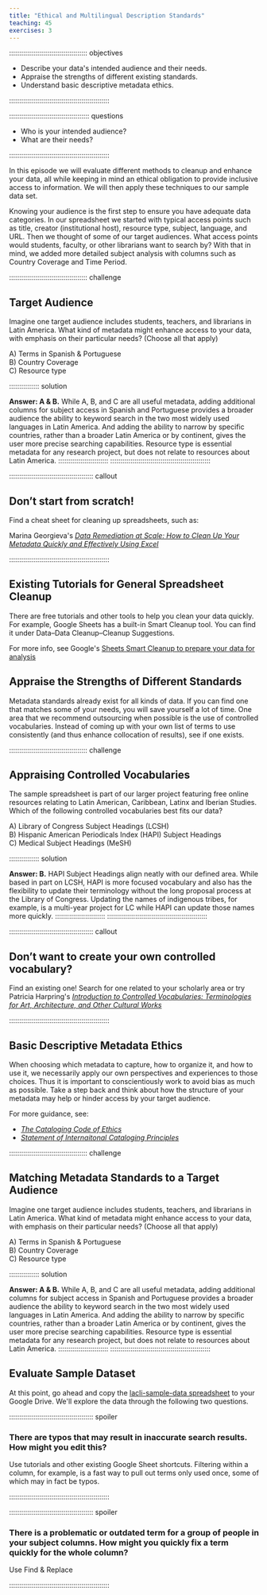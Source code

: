 ```yaml
---
title: "Ethical and Multilingual Description Standards"
teaching: 45
exercises: 3
---
```


::::::::::::::::::::::::::::::::::::::: objectives

- Describe your data's intended audience and their needs. 
- Appraise the strengths of different existing standards.
- Understand basic descriptive metadata ethics.

::::::::::::::::::::::::::::::::::::::::::::::::::

:::::::::::::::::::::::::::::::::::::::: questions

- Who is your intended audience?
- What are their needs?

::::::::::::::::::::::::::::::::::::::::::::::::::

In this episode we will evaluate different methods to cleanup and enhance your data, all while keeping in mind an ethical obligation to provide inclusive access to information. We will then apply these techniques to our sample data set.

Knowing your audience is the first step to ensure you have adequate data categories. In our spreadsheet we started with typical access points such as title, creator (institutional host), resource type, subject, language, and URL. Then we thought of some of our target audiences. What access points would students, faculty, or other librarians want to search by? With that in mind, we added more detailed subject analysis with columns such as Country Coverage and Time Period.

:::::::::::::::::::::::::::::::::::::::  challenge
## Target Audience
Imagine one target audience includes students, teachers, and librarians in Latin America. What kind of metadata might enhance access to your data, with emphasis on their particular needs? (Choose all that apply)

A) Terms in Spanish & Portuguese  
B) Country Coverage  
C) Resource type

:::::::::::::::  solution

**Answer: A & B.** While A, B, and C are all useful metadata, adding additional columns for subject access in Spanish and Portuguese provides a broader audience the ability to keyword search in the two most widely used languages in Latin America. And adding the ability to narrow by specific countries, rather than a broader Latin America or by continent, gives the user more precise searching capabilities. Resource type is essential metadata for any research project, but does not relate to resources about Latin America.
:::::::::::::::::::::::::
::::::::::::::::::::::::::::::::::::::::::::::::::

:::::::::::::::::::::::::::::::::::::::::: callout

## Don’t start from scratch!

Find a cheat sheet for cleaning up spreadsheets, such as:

Marina Georgieva's [*Data Remediation at Scale: How to Clean Up Your Metadata Quickly and Effectively Using Excel*](https://oasis.library.unlv.edu/libfacpresentation/191)

::::::::::::::::::::::::::::::::::::::::::::::::::

## Existing Tutorials for General Spreadsheet Cleanup

There are free tutorials and other tools to help you clean your data quickly. For example, Google Sheets has a built-in Smart Cleanup tool. You can find it under Data–Data Cleanup–Cleanup Suggestions.

For more info, see Google's [Sheets Smart Cleanup to prepare your data for analysis](https://support.google.com/docs/answer/10098582?hl=en)

## Appraise the Strengths of Different Standards

Metadata standards already exist for all kinds of data. If you can find one that matches some of your needs, you will save yourself a lot of time. One area that we recommend outsourcing when possible is the use of controlled vocabularies. Instead of coming up with your own list of terms to use consistently (and thus enhance collocation of results), see if one exists.

:::::::::::::::::::::::::::::::::::::::  challenge
## Appraising Controlled Vocabularies
The sample spreadsheet is part of our larger project featuring free online resources relating to Latin American, Caribbean, Latinx and Iberian Studies. Which of the following controlled vocabularies best fits our data?

A) Library of Congress Subject Headings (LCSH)  
B) Hispanic American Periodicals Index (HAPI) Subject Headings  
C) Medical Subject Headings (MeSH)  

:::::::::::::::  solution

**Answer: B.** HAPI Subject Headings align neatly with our defined area. While based in part on LCSH, HAPI is more focused vocabulary and also has the flexibility to update their terminology without the long proposal process at the Library of Congress. Updating the names of indigenous tribes, for example, is a multi-year project for LC while HAPI can update those names more quickly.
:::::::::::::::::::::::::
::::::::::::::::::::::::::::::::::::::::::::::::::

:::::::::::::::::::::::::::::::::::::::::: callout

## Don’t want to create your own controlled vocabulary?

Find an existing one! Search for one related to your scholarly area or try Patricia Harpring's [*Introduction to Controlled Vocabularies: Terminologies for Art, Architecture, and Other Cultural Works*](https://www.getty.edu/publications/virtuallibrary/160606018X.html)

::::::::::::::::::::::::::::::::::::::::::::::::::

## Basic Descriptive Metadata Ethics
When choosing which metadata to capture, how to organize it, and how to use it, we necessarily apply our own perspectives and experiences to those choices. Thus it is important to conscientiously work to avoid bias as much as possible. Take a step back and think about how the structure of your metadata may help or hinder access by your target audience.

For more guidance, see:
+ [*The Cataloging Code of Ethics*](http://hdl.handle.net/11213/16716)
+ [*Statement of Internaitonal Cataloging Principles*](https://repository.ifla.org/handle/20.500.14598/80)

:::::::::::::::::::::::::::::::::::::::  challenge
## Matching Metadata Standards to a Target Audience

Imagine one target audience includes students, teachers, and librarians in Latin America. What kind of metadata might enhance access to your data, with emphasis on their particular needs? (Choose all that apply)

A) Terms in Spanish & Portuguese  
B) Country Coverage  
C) Resource type  

:::::::::::::::  solution

**Answer: A & B.** While A, B, and C are all useful metadata, adding additional columns for subject access in Spanish and Portuguese provides a broader audience the ability to keyword search in the two most widely used languages in Latin America. And adding the ability to narrow by specific countries, rather than a broader Latin America or by continent, gives the user more precise searching capabilities. Resource type is essential metadata for any research project, but does not relate to resources about Latin America.
:::::::::::::::::::::::::
::::::::::::::::::::::::::::::::::::::::::::::::::

## Evaluate Sample Dataset
At this point, go ahead and copy the [lacli-sample-data spreadsheet](https://docs.google.com/spreadsheets/d/19pTiNUP_PqqX0FlzMeEd5aZRWUj6lt9VU4SCwEm1f5I/edit?usp=sharing) to your Google Drive. We'll explore the data through the following two questions.


:::::::::::::::::::::::::::::::::::::::::: spoiler

### There are typos that may result in inaccurate search results. How might you edit this?

Use tutorials and other existing Google Sheet shortcuts. Filtering within a column, for example, is a fast way to pull out terms only used once, some of which may in fact be typos.

::::::::::::::::::::::::::::::::::::::::::::::::::


:::::::::::::::::::::::::::::::::::::::::: spoiler

### There is a problematic or outdated term for a group of people in your subject columns. How might you quickly fix a term quickly for the whole column?

Use Find & Replace

::::::::::::::::::::::::::::::::::::::::::::::::::
